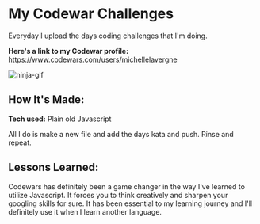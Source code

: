 # My Codewar Challenges     
     
Everyday I upload the days coding challenges that I'm doing.                                                       

**Here's a link to my Codewar profile:** https://www.codewars.com/users/michellelavergne
     
![ninja-gif](https://media.giphy.com/media/3ohhwytHcusSCXXOUg/giphy.gif)
 
## How It's Made:      
        
**Tech used:** Plain old Javascript    

All I do is make a new file and add the days kata and push. Rinse and repeat.

## Lessons Learned:

Codewars has definitely been a game changer in the way I've learned to utilize Javascript. It forces you to think creatively and sharpen your googling skills for sure. It has been essential to my learning journey and I'll definitely use it when I learn another language.
                
                           
                          
                        
          
                          
                        
                 
        
              
